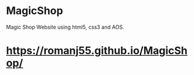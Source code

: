 # MagicShop

Magic Shop Website using html5, css3 and AOS.

# https://romanj55.github.io/MagicShop/
